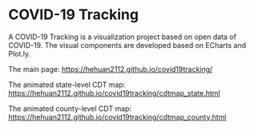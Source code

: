 # COVID-19 Tracking

A COVID-19 Tracking is a visualization project based on open data of COVID-19.
The visual components are developed based on ECharts and Plot.ly.

The main page: https://hehuan2112.github.io/covid19tracking/

The animated state-level CDT map: https://hehuan2112.github.io/covid19tracking/cdtmap_state.html

The animated county-level CDT map: https://hehuan2112.github.io/covid19tracking/cdtmap_county.html